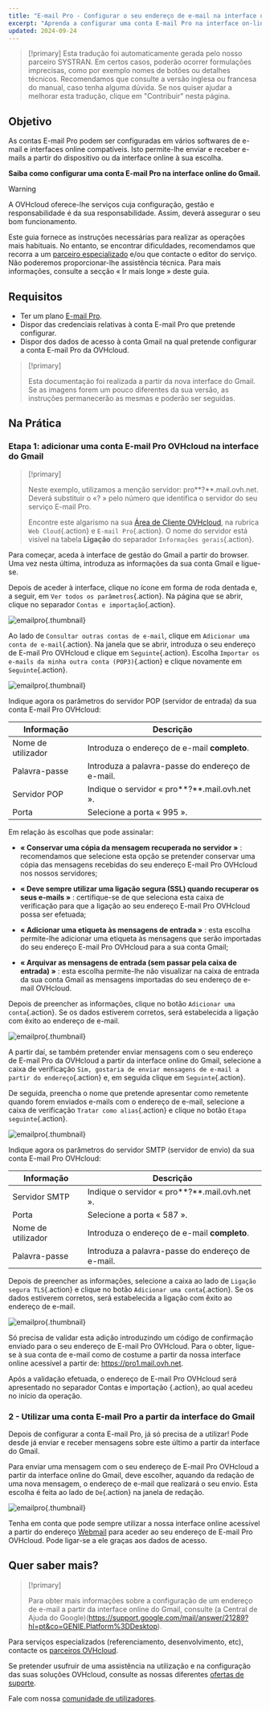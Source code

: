 ```yaml
---
title: "E-mail Pro - Configurar o seu endereço de e-mail na interface online do Gmail"
excerpt: "Aprenda a configurar uma conta E-mail Pro na interface on-line do Gmail"
updated: 2024-09-24
---
```


> [!primary]
> Esta tradução foi automaticamente gerada pelo nosso parceiro SYSTRAN. Em certos casos, poderão ocorrer formulações imprecisas, como por exemplo nomes de botões ou detalhes técnicos. Recomendamos que consulte a versão inglesa ou francesa do manual, caso tenha alguma dúvida. Se nos quiser ajudar a melhorar esta tradução, clique em "Contribuir" nesta página.
>

## Objetivo

As contas E-mail Pro podem ser configuradas em vários softwares de e-mail e interfaces online compatíveis. Isto permite-lhe enviar e receber e-mails a partir do dispositivo ou da interface online à sua escolha.

**Saiba como configurar uma conta E-mail Pro na interface online do Gmail.**

> [!warning]
>
> A OVHcloud oferece-lhe serviços cuja configuração, gestão e responsabilidade é da sua responsabilidade. Assim, deverá assegurar o seu bom funcionamento.
>
> Este guia fornece as instruções necessárias para realizar as operações mais habituais. No entanto, se encontrar dificuldades, recomendamos que recorra a um [parceiro especializado](/links/partner) e/ou que contacte o editor do serviço. Não poderemos proporcionar-lhe assistência técnica. Para mais informações, consulte a secção « Ir mais longe » deste guia.
>

## Requisitos

- Ter um plano [E-mail Pro](/links/web/email-pro).
- Dispor das credenciais relativas à conta E-mail Pro que pretende configurar.
- Dispor dos dados de acesso à conta Gmail na qual pretende configurar a conta E-mail Pro da OVHcloud.

> [!primary]
>
> Esta documentação foi realizada a partir da nova interface do Gmail. Se as imagens forem um pouco diferentes da sua versão, as instruções permanecerão as mesmas e poderão ser seguidas.
>

## Na Prática

### Etapa 1: adicionar uma conta E-mail Pro OVHcloud na interface do Gmail

> [!primary]
>
> Neste exemplo, utilizamos a menção servidor: pro**?**.mail.ovh.net. Deverá substituir o «? » pelo número que identifica o servidor do seu serviço E-mail Pro.
>
> Encontre este algarismo na sua [Área de Cliente OVHcloud](/links/manager), na rubrica `Web Cloud`{.action} e `E-mail Pro`{.action}. O nome do servidor está visível na tabela **Ligação** do separador `Informações gerais`{.action}.
>

Para começar, aceda à interface de gestão do Gmail a partir do browser. Uma vez nesta última, introduza as informações da sua conta Gmail e ligue-se.

Depois de aceder à interface, clique no ícone em forma de roda dentada e, a seguir, em `Ver todos os parâmetros`{.action}. Na página que se abrir, clique no separador `Contas e importação`{.action}.

![emailpro](images/configuration-gmail-web-step1.png){.thumbnail}

Ao lado de `Consultar outras contas de e-mail`, clique em `Adicionar uma conta de e-mail`{.action}. Na janela que se abrir, introduza o seu endereço de E-mail Pro OVHcloud e clique em `Seguinte`{.action}. Escolha `Importar os e-mails da minha outra conta (POP3)`{.action} e clique novamente em `Seguinte`{.action}.

![emailpro](images/configuration-gmail-web-step2.png){.thumbnail}

Indique agora os parâmetros do servidor POP (servidor de entrada) da sua conta E-mail Pro OVHcloud:

|Informação|Descrição|
|---|---|
|Nome de utilizador|Introduza o endereço de e-mail **completo**.|
|Palavra-passe|Introduza a palavra-passe do endereço de e-mail.|
|Servidor POP|Indique o servidor « pro**?**.mail.ovh.net ».|
|Porta|Selecione a porta « 995 ».|

Em relação às escolhas que pode assinalar:

- **« Conservar uma cópia da mensagem recuperada no servidor »** : recomendamos que selecione esta opção se pretender conservar uma cópia das mensagens recebidas do seu endereço E-mail Pro OVHcloud nos nossos servidores;

- **« Deve sempre utilizar uma ligação segura (SSL) quando recuperar os seus e-mails »** : certifique-se de que seleciona esta caixa de verificação para que a ligação ao seu endereço E-mail Pro OVHcloud possa ser efetuada;

- **« Adicionar uma etiqueta às mensagens de entrada »** : esta escolha permite-lhe adicionar uma etiqueta às mensagens que serão importadas do seu endereço E-mail Pro OVHcloud para a sua conta Gmail;

- **« Arquivar as mensagens de entrada (sem passar pela caixa de entrada) »** : esta escolha permite-lhe não visualizar na caixa de entrada da sua conta Gmail as mensagens importadas do seu endereço de e-mail OVHcloud.

Depois de preencher as informações, clique no botão `Adicionar uma conta`{.action}. Se os dados estiverem corretos, será estabelecida a ligação com êxito ao endereço de e-mail.

![emailpro](images/configuration-gmail-web-step3.png){.thumbnail}

A partir daí, se também pretender enviar mensagens com o seu endereço de E-mail Pro da OVHcloud a partir da interface online do Gmail, selecione a caixa de verificação `Sim, gostaria de enviar mensagens de e-mail a partir do endereço`{.action} e, em seguida clique em `Seguinte`{.action}.

De seguida, preencha o nome que pretende apresentar como remetente quando forem enviados e-mails com o endereço de e-mail, selecione a caixa de verificação `Tratar como alias`{.action} e clique no botão `Etapa seguinte`{.action}.

![emailpro](images/configuration-gmail-web-step4.png){.thumbnail}

Indique agora os parâmetros do servidor SMTP (servidor de envio) da sua conta E-mail Pro OVHcloud:

|Informação|Descrição|
|---|---|
|Servidor SMTP|Indique o servidor « pro**?**.mail.ovh.net ».|
|Porta|Selecione a porta « 587 ».|
|Nome de utilizador|Introduza o endereço de e-mail **completo**.|
|Palavra-passe|Introduza a palavra-passe do endereço de e-mail.|

Depois de preencher as informações, selecione a caixa ao lado de `Ligação segura TLS`{.action} e clique no botão `Adicionar uma conta`{.action}. Se os dados estiverem corretos, será estabelecida a ligação com êxito ao endereço de e-mail.

![emailpro](images/configuration-gmail-web-step5.png){.thumbnail}

Só precisa de validar esta adição introduzindo um código de confirmação enviado para o seu endereço de E-mail Pro OVHcloud. Para o obter, ligue-se à sua conta de e-mail como de costume a partir da nossa interface online acessível a partir de: <https://pro1.mail.ovh.net>.

Após a validação efetuada, o endereço de E-mail Pro OVHcloud será apresentado no separador Contas e importação {.action}, ao qual acedeu no início da operação.

### 2 - Utilizar uma conta E-mail Pro a partir da interface do Gmail

Depois de configurar a conta E-mail Pro, já só precisa de a utilizar! Pode desde já enviar e receber mensagens sobre este último a partir da interface do Gmail.

Para enviar uma mensagem com o seu endereço de E-mail Pro OVHcloud a partir da interface online do Gmail, deve escolher, aquando da redação de uma nova mensagem, o endereço de e-mail que realizará o seu envio. Esta escolha é feita ao lado de `De`{.action} na janela de redação.

![emailpro](images/configuration-gmail-web-step6.png){.thumbnail}

Tenha em conta que pode sempre utilizar a nossa interface online acessível a partir do endereço [Webmail](/links/web/email) para aceder ao seu endereço de E-mail Pro OVHcloud. Pode ligar-se a ele graças aos dados de acesso.

## Quer saber mais? <a name="go-further"></a>

> [!primary]
>
> Para obter mais informações sobre a configuração de um endereço de e-mail a partir da interface online do Gmail, consulte (a Central de Ajuda do Google)(https://support.google.com/mail/answer/21289?hl=pt&co=GENIE.Platform%3DDesktop).

Para serviços especializados (referenciamento, desenvolvimento, etc), contacte os [parceiros OVHcloud](/links/partner).

Se pretender usufruir de uma assistência na utilização e na configuração das suas soluções OVHcloud, consulte as nossas diferentes [ofertas de suporte](/links/support).

Fale com nossa [comunidade de utilizadores](/links/community).